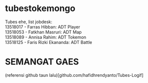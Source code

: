 # tubestokemongo
Tubes ehe, list jobdesk:   
13518017 - Farras Hibban: ADT Player  
13518053 - Fatkhan Masruri: ADT Map  
13518089 - Annisa Rahim: ADT Tokemon  
13518125 - Faris Rizki Ekananda: ADT Battle  
# SEMANGAT GAES
(referensi github taun lalu)[github.com/hafidhrendyanto/Tubes-Logif]
